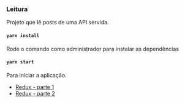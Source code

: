 ### Leitura
Projeto que lê posts de uma API servida.

#### `yarn install`
Rode o comando como administrador para instalar as dependências

#### `yarn start`
Para iniciar a aplicação.


- [Redux - parte 1](https://medium.com/nossa-coletividad/passo-a-passo-com-redux-um-fluxo-de-trabalho-simples-e-robusto-para-aplica%C3%A7%C3%B5es-da-vida-real-9b8f8236a1cb)
- [Redux - parte 2](https://medium.com/reactbrasil/iniciando-com-redux-c14ca7b7dcf)
